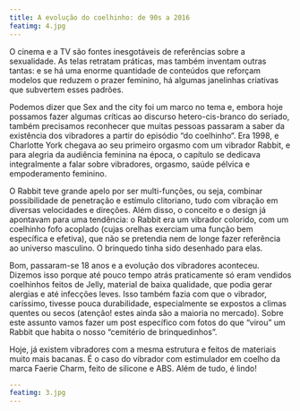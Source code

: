 ```yaml
---
title: A evolução do coelhinho: de 90s a 2016
featimg: 4.jpg
---
```

O cinema e a TV são fontes inesgotáveis de referências sobre a sexualidade. As telas retratam práticas, mas também inventam outras tantas: e se há uma enorme quantidade de conteúdos que reforçam modelos que reduzem o prazer feminino, há algumas janelinhas criativas que subvertem esses padrões.

Podemos dizer que Sex and the city foi um marco no tema e, embora hoje possamos fazer algumas críticas ao discurso hetero-cis-branco do seriado, também precisamos reconhecer que muitas pessoas passaram a saber da existência dos vibradores a partir do episódio “do coelhinho“. Era 1998, e Charlotte York chegava ao seu primeiro orgasmo com um vibrador Rabbit, e para alegria da audiência feminina na época, o capítulo se dedicava integralmente a falar sobre vibradores, orgasmo, saúde pélvica e empoderamento feminino.

O Rabbit teve grande apelo por ser multi-funções, ou seja, combinar possibilidade de penetração e estímulo clitoriano, tudo com vibração em diversas velocidades e direções. Além disso, o conceito e o design já apontavam para uma tendência: o Rabbit era um vibrador colorido, com um coelhinho fofo acoplado (cujas orelhas exerciam uma função bem específica e efetiva), que não se pretendia nem de longe fazer referência ao universo masculino. O brinquedo tinha sido desenhado para elas.

Bom, passaram-se 18 anos e a evolução dos vibradores aconteceu. Dizemos isso porque até pouco tempo atrás praticamente só eram vendidos coelhinhos feitos de Jelly, material de baixa qualidade, que podia gerar alergias e até infecções leves. Isso também fazia com que o vibrador, caríssimo, tivesse pouca durabilidade, especialmente se expostos a climas quentes ou secos (atenção! estes ainda são a maioria no mercado). Sobre este assunto vamos fazer um post específico com fotos do que “virou” um Rabbit que habita o nosso “cemitério de brinquedinhos”. 

Hoje, já existem vibradores com a mesma estrutura e feitos de materiais muito mais bacanas. É o caso do vibrador com estimulador em coelho da marca Faerie Charm, feito de silicone e ABS. Além de tudo, é lindo!

```yml
---
featimg: 3.jpg
---
```
